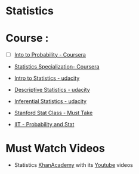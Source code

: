 # Statistics 

# Course :
- [ ] [Into to Probability - Coursera](https://www.coursera.org/learn/introductiontoprobability)

* [Statistics Specialization- Coursera](https://www.coursera.org/specializations/statistics)

* [Intro to Statistics - udacity](https://www.udacity.com/course/intro-to-statistics--st101)
* [Descriptive Statistics - udacity](https://www.udacity.com/course/intro-to-descriptive-statistics--ud827)
* [Inferential Statistics - udacity](https://www.udacity.com/course/intro-to-inferential-statistics--ud201)

* [Stanford Stat Class - Must Take](https://www.class-central.com/mooc/1579/stanford-openedx-statlearning-statistical-learning)
* [IIT - Probability and Stat](http://nptel.ac.in/courses/111105041/1)

# Must Watch Videos
* Statistics [KhanAcademy](https://www.khanacademy.org/math/statistics-probability) with its [Youtube](https://www.youtube.com/playlist?list=PL1328115D3D8A2566) videos
